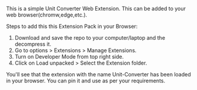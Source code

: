 This is a simple Unit Converter Web Extension. This can be added to your web browser(chromw,edge,etc.).

Steps to add this this Extension Pack in your Browser:
1. Download and save the repo to your computer/laptop and the decompress it.
2. Go to options > Extensions > Manage Extensions.
3. Turn on Developer Mode from top right side.
4. Click on Load unpacked > Select the Extension folder.

You'll see that the extension with the name Unit-Converter has been loaded in your browser. You can pin it and use as per your requirements.
